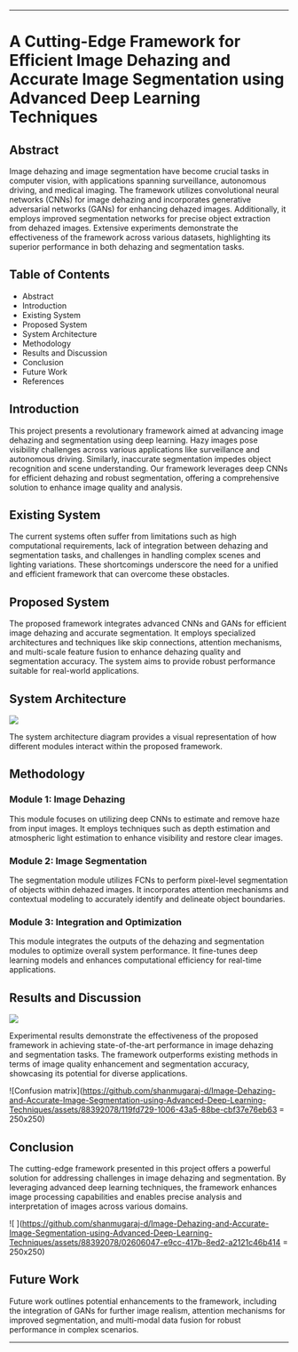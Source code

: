 
---

# A Cutting-Edge Framework for Efficient Image Dehazing and Accurate Image Segmentation using Advanced Deep Learning Techniques

## Abstract

Image dehazing and image segmentation have become crucial tasks in computer vision, with applications spanning surveillance, autonomous driving, and medical imaging. The framework utilizes convolutional neural networks (CNNs) for image dehazing and incorporates generative adversarial networks (GANs) for enhancing dehazed images. Additionally, it employs improved segmentation networks for precise object extraction from dehazed images. Extensive experiments demonstrate the effectiveness of the framework across various datasets, highlighting its superior performance in both dehazing and segmentation tasks.

## Table of Contents

- Abstract
- Introduction
- Existing System
- Proposed System
- System Architecture
- Methodology
- Results and Discussion
- Conclusion
- Future Work
- References

## Introduction

This project presents a revolutionary framework aimed at advancing image dehazing and segmentation using deep learning. Hazy images pose visibility challenges across various applications like surveillance and autonomous driving. Similarly, inaccurate segmentation impedes object recognition and scene understanding. Our framework leverages deep CNNs for efficient dehazing and robust segmentation, offering a comprehensive solution to enhance image quality and analysis.

## Existing System

The current systems often suffer from limitations such as high computational requirements, lack of integration between dehazing and segmentation tasks, and challenges in handling complex scenes and lighting variations. These shortcomings underscore the need for a unified and efficient framework that can overcome these obstacles.

## Proposed System

The proposed framework integrates advanced CNNs and GANs for efficient image dehazing and accurate segmentation. It employs specialized architectures and techniques like skip connections, attention mechanisms, and multi-scale feature fusion to enhance dehazing quality and segmentation accuracy. The system aims to provide robust performance suitable for real-world applications.

## System Architecture

![   ](https://github.com/shanmugaraj-d/Image-Dehazing-and-Accurate-Image-Segmentation-using-Advanced-Deep-Learning-Techniques/assets/88392078/07f903a0-ba05-4fb0-abac-a52ab05e2963)


The system architecture diagram provides a visual representation of how different modules interact within the proposed framework.

## Methodology

### Module 1: Image Dehazing
This module focuses on utilizing deep CNNs to estimate and remove haze from input images. It employs techniques such as depth estimation and atmospheric light estimation to enhance visibility and restore clear images.

### Module 2: Image Segmentation
The segmentation module utilizes FCNs to perform pixel-level segmentation of objects within dehazed images. It incorporates attention mechanisms and contextual modeling to accurately identify and delineate object boundaries.

### Module 3: Integration and Optimization
This module integrates the outputs of the dehazing and segmentation modules to optimize overall system performance. It fine-tunes deep learning models and enhances computational efficiency for real-time applications.

## Results and Discussion

![   ](https://github.com/shanmugaraj-d/Image-Dehazing-and-Accurate-Image-Segmentation-using-Advanced-Deep-Learning-Techniques/assets/88392078/a055d7aa-6289-414e-8c92-a8642d00c922)

Experimental results demonstrate the effectiveness of the proposed framework in achieving state-of-the-art performance in image dehazing and segmentation tasks. The framework outperforms existing methods in terms of image quality enhancement and segmentation accuracy, showcasing its potential for diverse applications.

![Confusion matrix](https://github.com/shanmugaraj-d/Image-Dehazing-and-Accurate-Image-Segmentation-using-Advanced-Deep-Learning-Techniques/assets/88392078/119fd729-1006-43a5-88be-cbf37e76eb63 = 250x250)

## Conclusion

The cutting-edge framework presented in this project offers a powerful solution for addressing challenges in image dehazing and segmentation. By leveraging advanced deep learning techniques, the framework enhances image processing capabilities and enables precise analysis and interpretation of images across various domains.

![  ](https://github.com/shanmugaraj-d/Image-Dehazing-and-Accurate-Image-Segmentation-using-Advanced-Deep-Learning-Techniques/assets/88392078/02606047-e9cc-417b-8ed2-a2121c46b414 = 250x250)

## Future Work

Future work outlines potential enhancements to the framework, including the integration of GANs for further image realism, attention mechanisms for improved segmentation, and multi-modal data fusion for robust performance in complex scenarios.

---
